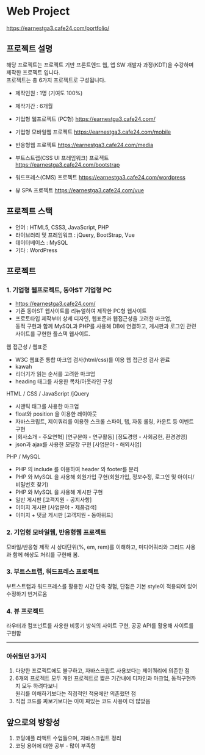 # Web Project
<https://earnestga3.cafe24.com/portfolio/>

## 프로젝트 설명
해당 프로젝트는 프로젝트 기반 프론트엔드 웹, 앱 SW 개발자 과정(KDT)을 수강하며 제작한 프로젝트 입니다. <br/>
프로젝트는 총 6가지 프로젝트로 구성됩니다.

+ 제작인원 : 1명 (기여도 100%)
+ 제작기간 : 6개월

+ 기업형 웹프로젝트 (PC형)
<https://earnestga3.cafe24.com/>
+ 기업형 모바일웹 프로젝트
<https://earnestga3.cafe24.com/mobile>
+ 반응형웹 프로젝트
<https://earnestga3.cafe24.com/media>
+ 부트스트랩(CSS UI 프레임워크) 프로젝트
<https://earnestga3.cafe24.com/bootstrap>
+ 워드프레스(CMS) 프로젝트
<https://earnestga3.cafe24.com/wordpress>
+ 뷰 SPA 프로젝트
<https://earnestga3.cafe24.com/vue>

## 프로젝트 스택

+ 언어 : HTML5, CSS3, JavaScript, PHP
+ 라이브러리 및 프레임워크 : jQuery, BootStrap, Vue
+ 데이터베이스 : MySQL
+ 기타 : WordPress

## 프로젝트
### 1. 기업형 웹프로젝트, 동아ST 기업형 PC
 + https://earnestga3.cafe24.com/
 + 기존 동아ST 웹사이트를 리뉴얼하여 제작한 PC형 웹사이트
 + 프로토타입 제작부터 상세 디자인, 웹표준과 웹접근성을 고려한 마크업,<br/>
 동적 구현과 함께 MySQL과 PHP를 사용해 DB에 연결하고, 게시판과 로그인 관련 사이트를 구현한 풀스택 웹사이트.

웹 접근성 / 웹표준
 + W3C 웹표준 통합 마크업 검사(html/css)를 이용 웹 접근성 검사 완료
 + kawah
 + 리더기가 읽는 순서를 고려한 마크업 
 + heading 태그를 사용한 목차/아웃라인 구성 

HTML / CSS / JavaScript /jQuery
 + 시맨틱 태그를 사용한 마크업
 + float와 position 을 이용한 레이아웃 
 + 자바스크립트, 제이쿼리를 이용한 스크롤 스파이, 탭, 자동 롤링, 카운트 등 이벤트 구현 
  + [회사소개 - 주요연혁] [연구분야 - 연구활동] [정도경영 - 사회공헌, 환경경영]
 + json과 ajax를 사용한 모달창 구현 [사업분야 - 해외사업] 


PHP / MySQL
 + PHP 의 include 를 이용하여 header 와 footer를 분리
 + PHP 와 MySQL 을 사용해 회원가입 구현(회원가입, 정보수정, 로그인 및 아이디/비밀번호 찾기)
 + PHP 와 MySQL 을 사용해 게시판 구현 
  + 일반 게시판 [고객지원 - 공지사항]
  + 이미지 게시판 [사업분야 - 제품검색]
  + 이미지 + 댓글 게시판 [고객지원 - 동아위드]


### 2. 기업형 모바일웹, 반응형웹 프로젝트
 모바일/반응형 제작 시 상대단위(%, em, rem)를 이해하고, 미디어쿼리와 그리드 사용과 함께 해상도 처리를 구현해 봄.
### 3. 부트스트랩, 워드프레스 프로젝트
 부트스트랩과 워드프레스를 활용한 시간 단축 경험, 단점은 기본 style이 적용되어 있어 수정하기 번거로움
### 4. 뷰 프로젝트
 라우터과 컴포넌트를 사용한 비동기 방식의 사이트 구현, 공공 API를 활용해 사이트를 구현함

---
### 아쉬웠던 3가지
1. 다양한 프로젝트에도 불구하고, 자바스크립트 사용보다는 제이쿼리에 의존한 점
2. 6개의 프로젝트 모두 개인 프로젝트로 짧은 기간내에 디자인과 마크업, 동적구현까지 모두 하려다보니<br/>
원리를 이해하기보다는 직접적인 적용에만 의존했던 점
3. 직접 코드를 짜보기보다는 이미 짜있는 코드 사용이 더 많았음

## 앞으로의 방향성
1. 코딩애플 리액트 수업들으며, 자바스크립트 정리
2. 코딩 용어에 대한 공부 - 많이 부족함


